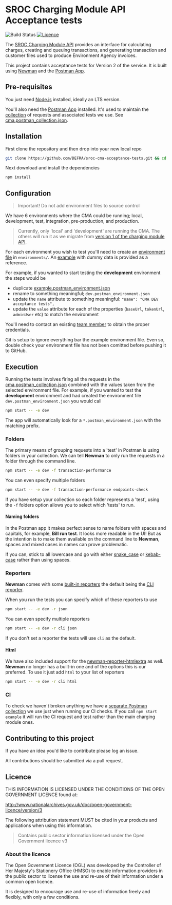 # SROC Charging Module API Acceptance tests

![Build Status](https://github.com/DEFRA/sroc-cma-acceptance-tests/workflows/CI/badge.svg?branch=main)
[![Licence](https://img.shields.io/badge/Licence-OGLv3-blue.svg)](http://www.nationalarchives.gov.uk/doc/open-government-licence/version/3)

The [SROC Charging Module API](https://github.com/defra/sroc-charging-module-api) provides an interface for calculating charges, creating and queuing transactions, and generating transaction and customer files used to produce Environment Agency invoices.

This project contains acceptance tests for Version 2 of the service. It is built using [Newman](https://github.com/postmanlabs/newman) and the [Postman App](https://www.postman.com/downloads/).

## Pre-requisites

You just need [Node.js](https://nodejs.org/en/) installed, ideally an LTS version.

You'll also need the [Postman App](https://www.postman.com/downloads/) installed. It's used to maintain the [collection](https://learning.postman.com/docs/sending-requests/intro-to-collections/) of requests and associated tests we use. See [cma.postman_collection.json](cma.postman_collection.json).

## Installation

First clone the repository and then drop into your new local repo

```bash
git clone https://github.com/DEFRA/sroc-cma-acceptance-tests.git && cd sroc-cma-acceptance-tests
```

Next download and install the dependencies

```bash
npm install
```

## Configuration

> Important! Do not add environment files to source control

We have 6 environments where the CMA could be running; local, development, test, integration, pre-production, and production.

> Currently, only 'local' and 'development' are running the CMA. The others will run it as we migrate from [version 1 of the charging module API](https://github.com/defra/charging-module-api).

For each environment you wish to test you'll need to create an [environment file](https://learning.postman.com/docs/sending-requests/managing-environments/) in  `environments/`. An [example](/environments/example.postman_environment.json) with dummy data is provided as a reference.

For example, if you wanted to start testing the **development** environment the steps would be

- duplicate [example.postman_environment.json](/environments/example.postman_environment.json)
- rename to something meaningful; `dev.postman_environment.json`
- update the `name` attribute to something meaningful: `"name": "CMA DEV acceptance tests",`
- update the `value` attribute for each of the properties (`baseUrl`, `tokenUrl`, `adminUser` etc) to match the environment

You'll need to contact an existing [team member](https://github.com/DEFRA/sroc-service-team) to obtain the proper credentials.

Git is setup to ignore everything bar the example environment file. Even so, double check your environment file has not been comitted before pushing it to GitHub.

## Execution

Running the tests involves firing all the requests in the [cma.postman_collection.json](cma.postman_collection.json) combined with the values taken from the selected environment file. For example, if you wanted to test the **development** environment and had created the environment file `dev.postman_environment.json` you would call

```bash
npm start -- -e dev
```

The app will automatically look for a `*.postman_environment.json` with the matching prefix.

### Folders

The primary means of grouping requests into a 'test' in Postman is using folders in your collection. We can tell **Newman** to only run the requests in a folder through the command line.

```bash
npm start -- -e dev -f transaction-performance
```

You can even specify multiple folders

```bash
npm start -- -e dev -f transaction-performance endpoints-check
```

If you have setup your collection so each folder represents a 'test', using the `-f` folders option allows you to select which 'tests' to run.

#### Naming folders

In the Postman app it makes perfect sense to name folders with spaces and capitals, for example, **Bill run test**. It looks more readable in the UI! But as the intention is to make them available on the command line to **Newman**, spaces and mixed cases in names can prove problematic.

If you can, stick to all lowercase and go with either [snake_case](https://en.wikipedia.org/wiki/Snake_case) or [kebab-case](https://en.wikipedia.org/wiki/Letter_case#Special_case_styles) rather than using spaces.

### Reporters

**Newman** comes with some [built-in reporters](https://github.com/postmanlabs/newman#reporters) the default being the [CLI reporter](https://github.com/postmanlabs/newman#cli-reporter).

When you run the tests you can specify which of these reporters to use

```bash
npm start -- -e dev -r json
```

You can even specify multiple reporters

```bash
npm start -- -e dev -r cli json
```

If you don't set a reporter the tests will use `cli` as the default.

#### Html

We have also included support for the [newman-reporter-htmlextra](https://github.com/DannyDainton/newman-reporter-htmlextra) as well. **Newman** no longer has a built-in one and of the options this is our preferred. To use it just add `html` to your list of reporters

```bash
npm start -- -e dev -r cli html
```

### CI

To check we haven't broken anything we have a [separate Postman collection](/ci.postman_collection.json) we use just when running our CI checks. If you call `npm start example` it will run the CI request and test rather than the main charging module ones.

## Contributing to this project

If you have an idea you'd like to contribute please log an issue.

All contributions should be submitted via a pull request.

## Licence

THIS INFORMATION IS LICENSED UNDER THE CONDITIONS OF THE OPEN GOVERNMENT LICENCE found at:

<http://www.nationalarchives.gov.uk/doc/open-government-licence/version/3>

The following attribution statement MUST be cited in your products and applications when using this information.

> Contains public sector information licensed under the Open Government licence v3

### About the licence

The Open Government Licence (OGL) was developed by the Controller of Her Majesty's Stationery Office (HMSO) to enable information providers in the public sector to license the use and re-use of their information under a common open licence.

It is designed to encourage use and re-use of information freely and flexibly, with only a few conditions.
